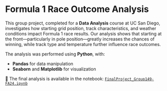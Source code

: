 # Formula 1 Race Outcome Analysis

This group project, completed for a **Data Analysis** course at UC San Diego, investigates how starting grid position, track characteristics, and weather conditions impact Formula 1 race results. Our analysis shows that starting at the front—particularly in pole position—greatly increases the chances of winning, while track type and temperature further influence race outcomes.

The analysis was performed using **Python**, with:

- **Pandas** for data manipulation  
- **Seaborn** and **Matplotlib** for visualization

📁 The final analysis is available in the notebook: [`FinalProject_Group149-FA24.ipynb`](FinalProject_Group149-FA24.ipynb)
